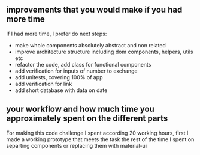 ## improvements that you would make if you had more time
If I had more time, I prefer do next steps:
- make whole components absolutely abstract and non related
- improve architecture structure including dom components, helpers, utils etc
- refactor the code, add class for functional components
- add verification for inputs of number to exchange
- add unitests, covering 100% of app
- add verification for link
- add short database with data on date

## your workflow and how much time you approximately spent on the different parts
For making this code challenge I spent according 20 working hours,  first I made a working prototype that meets the task
the rest of the time I spent on separting components or replacing them with material-ui
